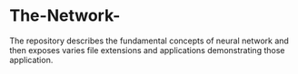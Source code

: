 # The-Network-
The repository describes the fundamental concepts of neural network and then exposes varies file extensions and applications demonstrating those application. 

